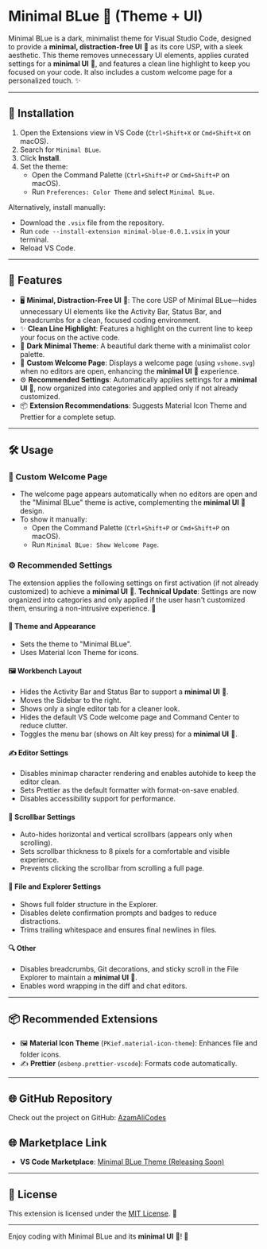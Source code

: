 # Minimal BLue 🌌 (Theme + UI)

Minimal BLue is a dark, minimalist theme for Visual Studio Code, designed to provide a **minimal, distraction-free UI** 🔧 as its core USP, with a sleek aesthetic. This theme removes unnecessary UI elements, applies curated settings for a **minimal UI** 🔧, and features a clean line highlight to keep you focused on your code. It also includes a custom welcome page for a personalized touch. ✨

---

## 🚀 Installation

1. Open the Extensions view in VS Code (`Ctrl+Shift+X` or `Cmd+Shift+X` on macOS).
2. Search for `Minimal BLue`.
3. Click **Install**.
4. Set the theme:
   - Open the Command Palette (`Ctrl+Shift+P` or `Cmd+Shift+P` on macOS).
   - Run `Preferences: Color Theme` and select `Minimal BLue`.

Alternatively, install manually:

- Download the `.vsix` file from the repository.
- Run `code --install-extension minimal-blue-0.0.1.vsix` in your terminal.
- Reload VS Code.

---

## 🌟 Features

- 🖥️ **Minimal, Distraction-Free UI** 🔧: The core USP of Minimal BLue—hides unnecessary UI elements like the Activity Bar, Status Bar, and breadcrumbs for a clean, focused coding environment.
- ✨ **Clean Line Highlight**: Features a highlight on the current line to keep your focus on the active code.
- 🎨 **Dark Minimal Theme**: A beautiful dark theme with a minimalist color palette.
- 📄 **Custom Welcome Page**: Displays a welcome page (using `vshome.svg`) when no editors are open, enhancing the **minimal UI** 🔧 experience.
- ⚙️ **Recommended Settings**: Automatically applies settings for a **minimal UI** 🔧, now organized into categories and applied only if not already customized.
- 📦 **Extension Recommendations**: Suggests Material Icon Theme and Prettier for a complete setup.

---

## 🛠️ Usage

### 📜 Custom Welcome Page

- The welcome page appears automatically when no editors are open and the "Minimal BLue" theme is active, complementing the **minimal UI** 🔧 design.
- To show it manually:
  - Open the Command Palette (`Ctrl+Shift+P` or `Cmd+Shift+P` on macOS).
  - Run `Minimal BLue: Show Welcome Page`.

### ⚙️ Recommended Settings

The extension applies the following settings on first activation (if not already customized) to achieve a **minimal UI** 🔧. **Technical Update**: Settings are now organized into categories and only applied if the user hasn't customized them, ensuring a non-intrusive experience. 🔧

#### 🎨 Theme and Appearance

- Sets the theme to "Minimal BLue".
- Uses Material Icon Theme for icons.

#### 🖼️ Workbench Layout

- Hides the Activity Bar and Status Bar to support a **minimal UI** 🔧.
- Moves the Sidebar to the right.
- Shows only a single editor tab for a cleaner look.
- Hides the default VS Code welcome page and Command Center to reduce clutter.
- Toggles the menu bar (shows on Alt key press) for a **minimal UI** 🔧.

#### ✍️ Editor Settings

- Disables minimap character rendering and enables autohide to keep the editor clean.
- Sets Prettier as the default formatter with format-on-save enabled.
- Disables accessibility support for performance.

#### 📜 Scrollbar Settings

- Auto-hides horizontal and vertical scrollbars (appears only when scrolling).
- Sets scrollbar thickness to 8 pixels for a comfortable and visible experience.
- Prevents clicking the scrollbar from scrolling a full page.

#### 📁 File and Explorer Settings

- Shows full folder structure in the Explorer.
- Disables delete confirmation prompts and badges to reduce distractions.
- Trims trailing whitespace and ensures final newlines in files.

#### 🔍 Other

- Disables breadcrumbs, Git decorations, and sticky scroll in the File Explorer to maintain a **minimal UI** 🔧.
- Enables word wrapping in the diff and chat editors.

---

## 📦 Recommended Extensions

- 🖼️ **Material Icon Theme** (`PKief.material-icon-theme`): Enhances file and folder icons.
- ✍️ **Prettier** (`esbenp.prettier-vscode`): Formats code automatically.

---

## 🌐 GitHub Repository

Check out the project on GitHub: [AzamAliCodes](https://github.com/AzamAliCodes)

## 🌐 Marketplace Link

- **VS Code Marketplace**: [Minimal BLue Theme (Releasing Soon)](https://marketplace.visualstudio.com/items?itemName=YourPublisherName.minimal-blue)

---

## 📜 License

This extension is licensed under the [MIT License](LICENSE.md). 📄

---

Enjoy coding with Minimal BLue and its **minimal UI** 🔧! 🌠
